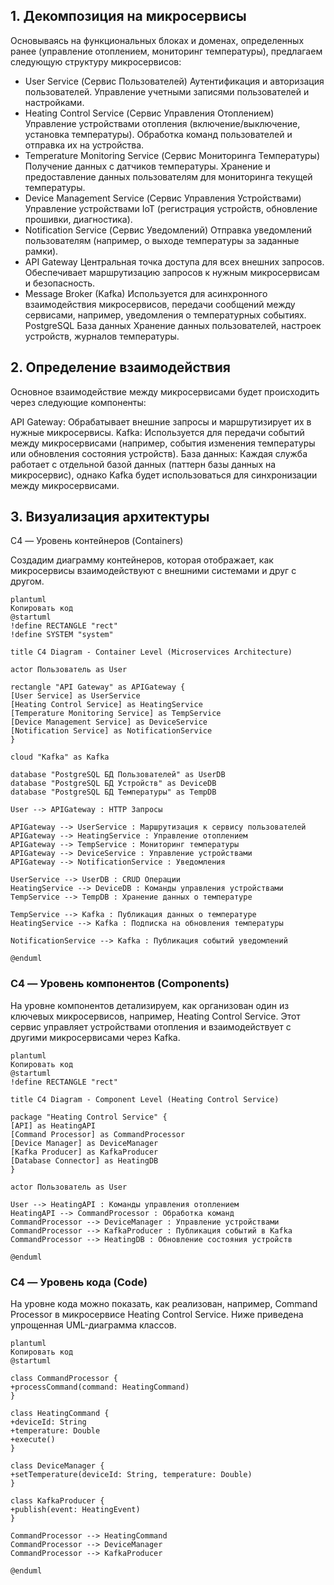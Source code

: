 ## 1. Декомпозиция на микросервисы
   Основываясь на функциональных блоках и доменах, определенных ранее (управление отоплением, мониторинг температуры), предлагаем следующую структуру микросервисов:

* User Service (Сервис Пользователей) Аутентификация и авторизация пользователей. Управление учетными записями пользователей и настройками.
* Heating Control Service (Сервис Управления Отоплением) Управление устройствами отопления (включение/выключение, установка температуры).
Обработка команд пользователей и отправка их на устройства.
* Temperature Monitoring Service (Сервис Мониторинга Температуры)
Получение данных с датчиков температуры.
Хранение и предоставление данных пользователям для мониторинга текущей температуры.
* Device Management Service (Сервис Управления Устройствами)
Управление устройствами IoT (регистрация устройств, обновление прошивки, диагностика).
* Notification Service (Сервис Уведомлений)
Отправка уведомлений пользователям (например, о выходе температуры за заданные рамки).
* API Gateway
Центральная точка доступа для всех внешних запросов.
Обеспечивает маршрутизацию запросов к нужным микросервисам и безопасность.
* Message Broker (Kafka)
Используется для асинхронного взаимодействия микросервисов, передачи сообщений между сервисами, например, уведомления о температурных событиях.
PostgreSQL База данных
Хранение данных пользователей, настроек устройств, журналов температуры.
## 2. Определение взаимодействия
   Основное взаимодействие между микросервисами будет происходить через следующие компоненты:

API Gateway: Обрабатывает внешние запросы и маршрутизирует их в нужные микросервисы.
Kafka: Используется для передачи событий между микросервисами (например, события изменения температуры или обновления состояния устройств).
База данных: Каждая служба работает с отдельной базой данных (паттерн базы данных на микросервис), однако Kafka будет использоваться для синхронизации между микросервисами.
## 3. Визуализация архитектуры
   C4 — Уровень контейнеров (Containers)

Создадим диаграмму контейнеров, которая отображает, как микросервисы взаимодействуют с внешними системами и друг с другом.

```puml
plantuml
Копировать код
@startuml
!define RECTANGLE "rect"
!define SYSTEM "system"

title C4 Diagram - Container Level (Microservices Architecture)

actor Пользователь as User

rectangle "API Gateway" as APIGateway {
[User Service] as UserService
[Heating Control Service] as HeatingService
[Temperature Monitoring Service] as TempService
[Device Management Service] as DeviceService
[Notification Service] as NotificationService
}

cloud "Kafka" as Kafka

database "PostgreSQL БД Пользователей" as UserDB
database "PostgreSQL БД Устройств" as DeviceDB
database "PostgreSQL БД Температуры" as TempDB

User --> APIGateway : HTTP Запросы

APIGateway --> UserService : Маршрутизация к сервису пользователей
APIGateway --> HeatingService : Управление отоплением
APIGateway --> TempService : Мониторинг температуры
APIGateway --> DeviceService : Управление устройствами
APIGateway --> NotificationService : Уведомления

UserService --> UserDB : CRUD Операции
HeatingService --> DeviceDB : Команды управления устройствами
TempService --> TempDB : Хранение данных о температуре

TempService --> Kafka : Публикация данных о температуре
HeatingService --> Kafka : Подписка на обновления температуры

NotificationService --> Kafka : Публикация событий уведомлений

@enduml
```

### C4 — Уровень компонентов (Components)

На уровне компонентов детализируем, как организован один из ключевых микросервисов, например, Heating Control Service. Этот сервис управляет устройствами отопления и взаимодействует с другими микросервисами через Kafka.
```puml
plantuml
Копировать код
@startuml
!define RECTANGLE "rect"

title C4 Diagram - Component Level (Heating Control Service)

package "Heating Control Service" {
[API] as HeatingAPI
[Command Processor] as CommandProcessor
[Device Manager] as DeviceManager
[Kafka Producer] as KafkaProducer
[Database Connector] as HeatingDB
}

actor Пользователь as User

User --> HeatingAPI : Команды управления отоплением
HeatingAPI --> CommandProcessor : Обработка команд
CommandProcessor --> DeviceManager : Управление устройствами
CommandProcessor --> KafkaProducer : Публикация событий в Kafka
CommandProcessor --> HeatingDB : Обновление состояния устройств

@enduml
```
### C4 — Уровень кода (Code)

На уровне кода можно показать, как реализован, например, Command Processor в микросервисе Heating Control Service. Ниже приведена упрощенная UML-диаграмма классов.

```puml
plantuml
Копировать код
@startuml

class CommandProcessor {
+processCommand(command: HeatingCommand)
}

class HeatingCommand {
+deviceId: String
+temperature: Double
+execute()
}

class DeviceManager {
+setTemperature(deviceId: String, temperature: Double)
}

class KafkaProducer {
+publish(event: HeatingEvent)
}

CommandProcessor --> HeatingCommand
CommandProcessor --> DeviceManager
CommandProcessor --> KafkaProducer

@enduml
```